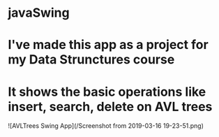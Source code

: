 # javaSwing

# I've made this app as a project for my Data Strunctures course
# It shows the basic operations like insert, search, delete on AVL trees

![AVLTrees Swing App](/Screenshot from 2019-03-16 19-23-51.png)

